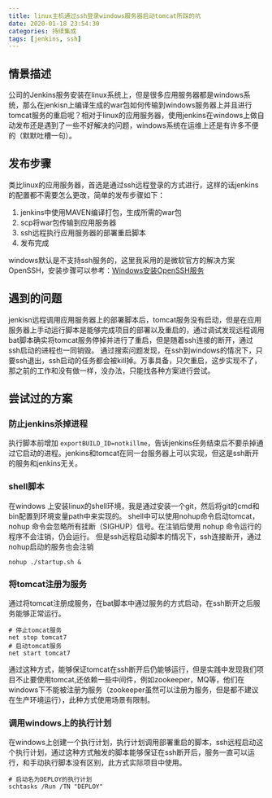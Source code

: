 ```yaml
---
title: linux主机通过ssh登录windows服务器启动tomcat所踩的坑
date: 2020-01-18 23:54:30
categories: 持续集成
tags: [jenkins, ssh]
---
```

## 情景描述
公司的Jenkins服务安装在linux系统上，但是很多应用服务器都是windows系统，那么在jenkisn上编译生成的war包如何传输到windows服务器上并且进行tomcat服务的重启呢？相对于linux的应用服务器，使用jenkins在windows上做自动发布还是遇到了一些不好解决的问题，windows系统在运维上还是有许多不便的（默默吐槽一句）。
<!--more-->
## 发布步骤
类比linux的应用服务器，首选是通过ssh远程登录的方式进行，这样的话jenkins的配置都不需要怎么更改，简单的发布步骤如下：
1. jenkins中使用MAVEN编译打包，生成所需的war包
2. scp将war包传输到应用服务器
3. ssh远程执行应用服务器的部署重启脚本
4. 发布完成

windows默认是不支持ssh服务的，这里我采用的是微软官方的解决方案OpenSSH，安装步骤可以参考：[Windows安装OpenSSH服务](https://wrxiang.github.io/2020/01/18/Windows%E5%AE%89%E8%A3%85OpenSSH%E6%9C%8D%E5%8A%A1)

## 遇到的问题
jenkisn远程调用应用服务器上的部署脚本后，tomcat服务没有启动，但是在应用服务器上手动运行脚本是能够完成项目的部署以及重启的，通过调试发现远程调用bat脚本确实将tomcat服务停掉并进行了重启，但是随着ssh连接的断开，通过ssh启动的进程也一同销毁。
通过搜索问题发现，在ssh到windows的情况下，只要ssh退出，ssh启动的任务都会被kill掉。万事具备，只欠重启，这步实现不了，那之前的工作和没有做一样，没办法，只能找各种方案进行尝试。

## 尝试过的方案
### 防止jenkins杀掉进程
执行脚本前增加 `exportBUILD_ID=notkillme`，告诉jenkins任务结束后不要杀掉通过它启动的进程。jenkins和tomcat在同一台服务器上可以实现，但这是ssh断开的服务和jenkins无关。
### shell脚本
在windows 上安装linux的shell环境，我是通过安装一个git，然后将git的cmd和bin配置到环境变量path中来实现的。
shell中可以使用nohup命令启动tomcat，nohup 命令会忽略所有挂断（SIGHUP）信号。在注销后使用 nohup 命令运行的程序不会注销，仍会运行。
但是ssh远程启动脚本的情况下，ssh连接断开，通过nohup启动的服务也会注销
```shell
nohup ./startup.sh &  
```
### 将tomcat注册为服务
通过将tomcat注册成服务，在bat脚本中通过服务的方式启动，在ssh断开之后服务能够正常运行。
```
# 停止tomcat服务
net stop tomcat7
# 启动tomcat服务
net start tomcat7
```
通过这种方式，能够保证tomcat在ssh断开后仍能够运行，但是实践中发现我们项目不止要使用tomcat,还依赖一些中间件，例如zookeeper，MQ等，他们在windows下不能被注册为服务（zookeeper虽然可以注册为服务，但是都不建议在生产环境运行），此种方式使用场景有限制。

### 调用windows上的执行计划
在windows上创建一个执行计划，执行计划调用部署重启的脚本，ssh远程启动这个执行计划，通过这种方式触发的脚本能够保证在ssh断开后，服务一直可以运行，和手动执行脚本没有区别，此方式实际项目中使用。
```
# 启动名为DEPLOY的执行计划
schtasks /Run /TN "DEPLOY"
```



